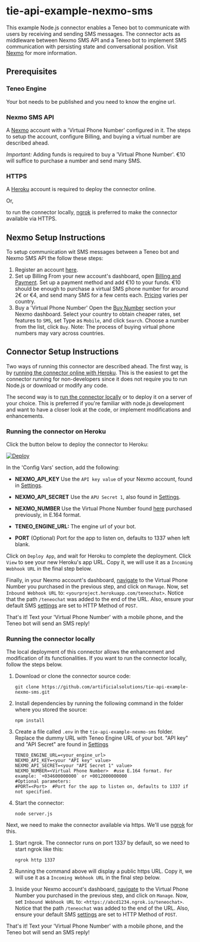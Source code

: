 # tie-api-example-nexmo-sms
This example Node.js connector enables a Teneo bot to communicate with users by receiving and sending SMS messages. The connector acts as middleware between Nexmo SMS API and a Teneo bot to implement SMS communication with persisting state and conversational position. Visit [Nexmo](https://developer.nexmo.com/api/sms) for more information.

## Prerequisites
### Teneo Engine
Your bot needs to be published and you need to know the engine url.

### Nexmo SMS API
A [Nexmo](https://dashboard.nexmo.com/sign-up) account with a 'Virtual Phone Number' configured in it.
The steps to setup the account, configure Billing, and buying a virtual number are described ahead.

_Important:_ Adding funds is required to buy a 'Virtual Phone Number'. €10 will suffice to purchase a number and send many SMS.

### HTTPS
A [Heroku](https://www.heroku.com/home) account is required to deploy the connector online.

Or,

to run the connector locally, [ngrok](https://ngrok.com/) is preferred to make the connector available via HTTPS.


## Nexmo Setup Instructions
To setup communication wit SMS messages between a Teneo bot and Nexmo SMS API the follow these steps:
1. Register an account [here](https://dashboard.nexmo.com/sign-up).
2. Set up Billing
    From your new account's dashboard, open [Billing and Payment](https://dashboard.nexmo.com/billing-and-payments).
    Set up a payment method and add €10 to your funds. €10 should be enough to purchase a virtual SMS phone number for around     2€ or €4, and send many SMS for a few cents each. [Pricing](https://dashboard.nexmo.com/pricing) varies per country.
3. Buy a 'Virtual Phone Number'
    Open the [Buy Number](https://dashboard.nexmo.com/buy-numbers) section your Nexmo dashboard.
    Select your country to obtain cheaper rates, set features to `SMS`, set Type as `Mobile`, and click `Search`.
    Choose a number from the list, click `Buy`. Note: The process of buying virtual phone numbers may vary across countries.
  

## Connector Setup Instructions
Two ways of running this connector are described ahead. The first way, is by [running the connector online with Heroku](#running-the-connector-on-heroku). This is the easiest to get the connector running for non-developers since it does not require you to run Node.js or download or modify any code.

The second way is to [run the connector locally](#running-the-connector-locally) or to deploy it on a server of your choice. This is preferred if you're familiar with node.js development and want to have a closer look at the code, or implement modifications and enhancements.

### Running the connector on Heroku
Click the button below to deploy the connector to Heroku:

[![Deploy](https://www.herokucdn.com/deploy/button.svg?classes=heroku)](https://heroku.com/deploy?template=https://github.com/artificialsolutions/tie-api-example-nexmo-sms)

In the 'Config Vars' section, add the following:
* **NEXMO_API_KEY** Use the `API key value` of your Nexmo account, found in [Settings](https://dashboard.nexmo.com/settings).

* **NEXMO_API_SECRET** Use the `APU Secret 1`, also found in [Settings](https://dashboard.nexmo.com/settings).

* **NEXMO_NUMBER** Use the Virtual Phone Number found [here](https://dashboard.nexmo.com/your-numbers) purchased previously, in E.164 format. 

* **TENEO_ENGINE_URL:** The engine url of your bot.

* **PORT** (Optional) Port for the app to listen on, defaults to 1337 when left blank.

Click on `Deploy App`, and wait for Heroku to complete the deployment. Click `View` to see your new Heroku's app URL. Copy it, we will use it as a `Incoming Webhook URL` in the final step below.

Finally, in your Nexmo account's dashboard, [navigate](https://dashboard.nexmo.com/your-numbers) to the Virtual Phone Number you     purchased in the previous step, and click on `Manage`.
Now, set `Inbound Webhook URL` to:
`<yourproject.herokuapp.com/teneochat>`. Notice that the path `/teneochat` was added to the end of the URL.
Also, ensure your default SMS [settings](ttps://dashboard.nexmo.com/settings) are set to HTTP Method of `POST`.

That's it! Text your 'Virtual Phone Number' with a mobile phone, and the Teneo bot will send an SMS reply!

### Running the connector locally
The local deployment of this connector allows the enhancement and modification of its functionalities.
If you want to run the connector locally, follow the steps below. 
1. Download or clone the connector source code:
    ```
    git clone https://github.com/artificialsolutions/tie-api-example-nexmo-sms.git
    ```
2. Install dependencies by running the following command in the folder where you stored the source:
    ```
    npm install
    ``` 
3. Create a file called `.env` in the `tie-api-example-nexmo-sms` folder. Replace the dummy URL with Teneo Engine URL of your bot. "API key" and "API Secret" are found in [Settings](https://dashboard.nexmo.com/settings)
    ```
    TENEO_ENGINE_URL=<your_engine_url>
    NEXMO_API_KEY=<your "API key" value>
    NEXMO_API_SECRET=<your "API Secret 1" value>
    NEXMO_NUMBER=<Virtual Phone Number>  #use E.164 format. For example: `+034600000000` or +0012000000000 
    #Optional parameters:
    #PORT=<Port>  #Port for the app to listen on, defaults to 1337 if not specified.
    ```
4. Start the connector:
    ```
    node server.js
    ```

Next, we need to make the connector available via https. We'll use [ngrok](https://ngrok.com) for this.

1. Start ngrok. The connector runs on port 1337 by default, so we need to start ngrok like this:
    ```
    ngrok http 1337
    ```
2. Running the command above will display a public https URL. Copy it, we will use it as a `Incoming Webhook URL` in the final step below.

3. Inside your Nexmo account's dashboard, [navigate](https://dashboard.nexmo.com/your-numbers) to the Virtual Phone Number you     purchased in the previous step, and click on `Manage`.
Now, set `Inbound Webhook URL` to:
`<https://abcd1234.ngrok.io/teneochat>`. Notice that the path `/teneochat` was added to the end of the URL.
Also, ensure your default SMS [settings](ttps://dashboard.nexmo.com/settings) are set to HTTP Method of `POST`.

That's it! Text your 'Virtual Phone Number' with a mobile phone, and the Teneo bot will send an SMS reply!
